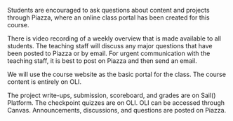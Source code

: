 Students are encouraged to ask questions about content and projects through Piazza, where an online class portal has been created for this course. 

There is video recording of a weekly overview that is made available to all students. The teaching staff will discuss any major questions that have been posted to Piazza or by email. For urgent communication with the teaching staff, it is best to post on Piazza and then send an email.  

We will use the course website as the basic portal for the class. The course content is entirely on OLI.

The project write-ups, submission, scoreboard, and grades are on Sail() Platform. The checkpoint quizzes are on OLI. OLI can be accessed through Canvas. Announcements, discussions, and questions are posted on Piazza.
